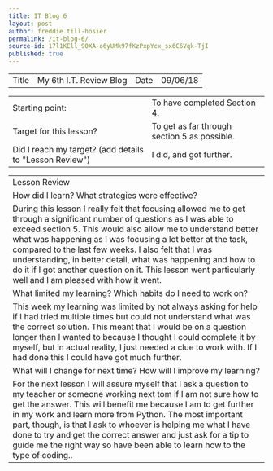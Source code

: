 ```yaml
---
title: IT Blog 6
layout: post
author: freddie.till-hosier
permalink: /it-blog-6/
source-id: 17l1KEll_90XA-o6yUMk97fKzPxpYcx_sx6C6Vqk-TjI
published: true
---
```

<table>
  <tr>
    <td>Title</td>
    <td>My  6th I.T. Review Blog</td>
    <td>Date</td>
    <td>09/06/18</td>
  </tr>
</table>


<table>
  <tr>
    <td>Starting point:</td>
    <td>To have completed Section 4.</td>
  </tr>
  <tr>
    <td>Target for this lesson?</td>
    <td>To get as far through section 5 as possible.</td>
  </tr>
  <tr>
    <td>Did I reach my target?
(add details to "Lesson Review")</td>
    <td>I did, and got further.</td>
  </tr>
</table>


<table>
  <tr>
    <td>Lesson Review</td>
  </tr>
  <tr>
    <td>How did I learn? What strategies were effective?</td>
  </tr>
  <tr>
    <td>During this lesson I really felt that focusing allowed me to get through a significant number of questions as I was able to exceed section 5. This would also allow me to understand better what was happening as I was focusing a lot better at the task, compared to the last few weeks. I also felt that I was understanding, in better detail, what was happening and how to do it if I got another question on it.  This lesson went particularly well and I am pleased with how it went.</td>
  </tr>
  <tr>
    <td>What limited my learning? Which habits do I need to work on?</td>
  </tr>
  <tr>
    <td>This week my learning was limited by not always asking for help if I had tried multiple times but could not understand what was the correct solution. This meant that I would be on  a question longer than I wanted to because I thought I could complete it  by myself, but in actual reality, I just needed a clue to work with. If I had done this I could have got much further.</td>
  </tr>
  <tr>
    <td>What will I change for next time? How will I improve my learning?</td>
  </tr>
  <tr>
    <td>For the next lesson I will assure myself that I ask a question to my teacher or someone working next tom if I am not sure how to get the answer. This will benefit me because I am to get further in my work and learn more from Python. The most important part, though, is that I ask to whoever is helping me what I have done to try and get the correct answer and just ask for a tip to guide me the right way so have been able to learn how to the type of coding..</td>
  </tr>
</table>


